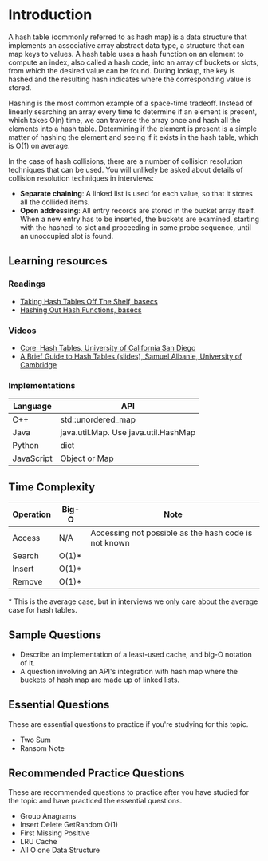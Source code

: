 # Introduction

A hash table (commonly referred to as hash map) is a data structure that implements an associative array abstract data type, a structure that can map keys to values. A hash table uses a hash function on an element to compute an index, also called a hash code, into an array of buckets or slots, from which the desired value can be found. During lookup, the key is hashed and the resulting hash indicates where the corresponding value is stored.

Hashing is the most common example of a space-time tradeoff. Instead of linearly searching an array every time to determine if an element is present, which takes O(n) time, we can traverse the array once and hash all the elements into a hash table. Determining if the element is present is a simple matter of hashing the element and seeing if it exists in the hash table, which is O(1) on average.

In the case of hash collisions, there are a number of collision resolution techniques that can be used. You will unlikely be asked about details of collision resolution techniques in interviews:

- **Separate chaining**: A linked list is used for each value, so that it stores all the collided items.
- **Open addressing**: All entry records are stored in the bucket array itself. When a new entry has to be inserted, the buckets are examined, starting with the hashed-to slot and proceeding in some probe sequence, until an unoccupied slot is found.

## Learning resources

### Readings
- [Taking Hash Tables Off The Shelf, basecs](https://medium.com/basecs/taking-hash-tables-off-the-shelf-139cbf4752f0)
- [Hashing Out Hash Functions, basecs](https://medium.com/basecs/hashing-out-hash-functions-ea5dd8beb4dd)

### Videos
- [Core: Hash Tables, University of California San Diego](https://www.youtube.com/watch?v=2Ti5yvumFTU)
- [A Brief Guide to Hash Tables (slides), Samuel Albanie, University of Cambridge](https://www.cl.cam.ac.uk/teaching/1314/Algorithms/handouts/handout8.pdf)

### Implementations
| Language | API                      |
|----------|--------------------------|
| C++      | std::unordered_map      |
| Java     | java.util.Map. Use java.util.HashMap |
| Python   | dict                     |
| JavaScript | Object or Map           |

## Time Complexity

| Operation | Big-O | Note                                         |
|-----------|-------|----------------------------------------------|
| Access    | N/A   | Accessing not possible as the hash code is not known |
| Search    | O(1)* |                                              |
| Insert    | O(1)* |                                              |
| Remove    | O(1)* |                                              |

\* This is the average case, but in interviews we only care about the average case for hash tables.

## Sample Questions

- Describe an implementation of a least-used cache, and big-O notation of it.
- A question involving an API's integration with hash map where the buckets of hash map are made up of linked lists.

## Essential Questions

These are essential questions to practice if you're studying for this topic.

- Two Sum
- Ransom Note

## Recommended Practice Questions

These are recommended questions to practice after you have studied for the topic and have practiced the essential questions.

- Group Anagrams
- Insert Delete GetRandom O(1)
- First Missing Positive
- LRU Cache
- All O one Data Structure
